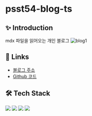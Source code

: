 # psst54-blog-ts

## ✨ Introduction

mdx 파일을 읽어오는 개인 블로그
![blog1](https://github.com/psst54/psst54-blog-ts/assets/63946327/e219b647-bbe6-46d0-b8e2-8556100faacc)


## 🔗 Links

- [블로그 주소](https://blog.psst54.me/)
- [Github 코드](https://github.com/psst54/psst54-blog-ts)

## 🛠️ Tech Stack
<div>
  <img src="https://img.shields.io/badge/TypeScript-3178C6?style=for-the-badge&logo=typescript&logoColor=white"/>
  <img src="https://img.shields.io/badge/Next.js-000000?style=for-the-badge&logo=nextdotjs&logoColor=white"/>
  <img src="https://img.shields.io/badge/Cloudflare-F38020?style=for-the-badge&logo=cloudflare&logoColor=white"/>
  <img src="https://img.shields.io/badge/MDX-1B1F24?style=for-the-badge&logo=mdx&logoColor=white"/>
</div>
